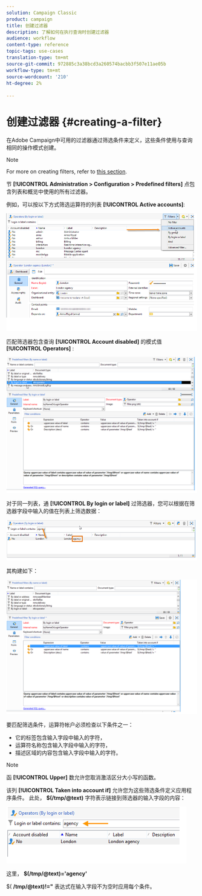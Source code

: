 ```yaml
---
solution: Campaign Classic
product: campaign
title: 创建过滤器
description: 了解如何在执行查询时创建过滤器
audience: workflow
content-type: reference
topic-tags: use-cases
translation-type: tm+mt
source-git-commit: 972885c3a38bcd3a260574bacbb3f507e11ae05b
workflow-type: tm+mt
source-wordcount: '210'
ht-degree: 2%

---
```



# 创建过滤器 {#creating-a-filter}

在Adobe Campaign中可用的过滤器通过筛选条件来定义，这些条件使用与查询相同的操作模式创建。

>[!NOTE]
>
>For more on creating filters, refer to [this section](../../platform/using/filtering-options.md).

节 **[!UICONTROL Administration > Configuration > Predefined filters]** 点包含列表和概览中使用的所有过滤器。

例如，可以按以下方式筛选运算符的列表 **[!UICONTROL Active accounts]**:

![](assets/query_editor_filter_sample_1.png)

匹配筛选器包含查询 **[!UICONTROL Account disabled]** 的模式值 **[!UICONTROL Operators]** :

![](assets/query_editor_filter_sample_2.png)

对于同一列表，通 **[!UICONTROL By login or label]** 过筛选器，您可以根据在筛选器字段中输入的值在列表上筛选数据：

![](assets/query_editor_filter_sample_3.png)

其构建如下：

![](assets/query_editor_filter_sample_4.png)

要匹配筛选条件，运算符帐户必须检查以下条件之一：

* 它的标签包含输入字段中输入的字符，
* 运算符名称包含输入字段中输入的字符，
* 描述区域的内容包含输入字段中输入的字符。

>[!NOTE]
>
>函 **[!UICONTROL Upper]** 数允许您取消激活区分大小写的函数。

该列 **[!UICONTROL Taken into account if]** 允许您为这些筛选条件定义应用程序条件。 此处， **$(/tmp/@text)** 字符表示链接到筛选器的输入字段的内容：

![](assets/query_editor_filter_sample_5.png)

这里， **$(/tmp/@text)=&#39;agency&#39;**

$( **/tmp/@text)!=&quot;** 表达式在输入字段不为空时应用每个条件。
